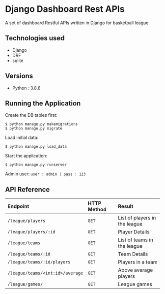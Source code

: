 
# Django Dashboard Rest APIs 

A set of dashboard Restful APIs written in Django for basketball league

## Technologies used
- Django
- DRF
- sqlite

## Versions
- Python : 3.8.6

## Running the Application

Create the DB tables first:

`$ python manage.py makemigrations` \
`$ python manage.py migrate`

Load initial data:

`$ python manage.py load_data`

Start the application:

`$ python manage.py runserver`

Admin user:
`user : admin | pass : 123`

## API Reference

| Endpoint | HTTP Method     | Result                |
| :-------- | :------- | :------------------------- |
| `/league/players` | `GET` | List of players in the league |
| `/league/players/:id` | `GET` | Player Details |
| `/league/teams` | `GET` | List of teams in the league |
| `/league/teams/:id` | `GET` | Team Details |
| `/league/teams/:id/players` | `GET` | Players in a team |
| `/league/teams/<int:id>/average` | `GET` | Above average players |
| `/league/games/` | `GET` | League games  |

